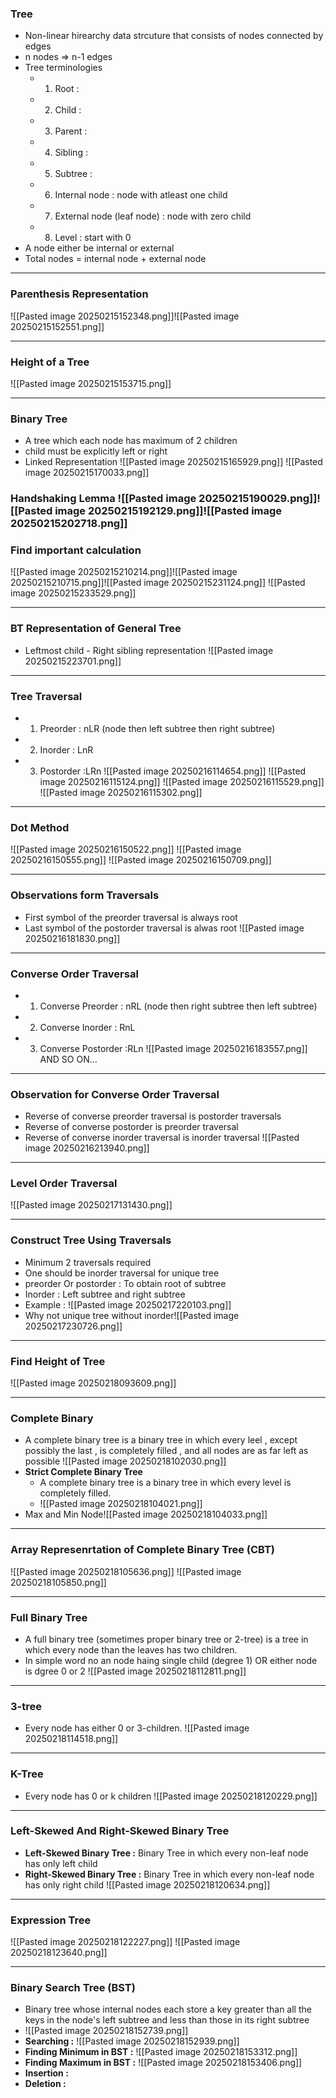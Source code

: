 ### **Tree**
- Non-linear hirearchy data strcuture that consists of nodes connected by edges
- n nodes => n-1 edges
- Tree terminologies
	- 1. Root : 
	- 2. Child : 
	- 3. Parent : 
	- 4. Sibling :
	- 5. Subtree : 
	- 6. Internal node : node with atleast  one child 
	- 7. External node (leaf node) : node with zero child
	- 8. Level : start with 0 
- A node either be internal or external
- Total nodes = internal node + external node
---
### **Parenthesis Representation**
 ![[Pasted image 20250215152348.png]]![[Pasted image 20250215152551.png]]

---

### **Height of a Tree**

![[Pasted image 20250215153715.png]]

---

### **Binary Tree**
- A tree which each node has maximum of 2 children
- child must be explicitly left or right
- Linked Representation
![[Pasted image 20250215165929.png]]
![[Pasted image 20250215170033.png]]

### **Handshaking Lemma** ![[Pasted image 20250215190029.png]]![[Pasted image 20250215192129.png]]![[Pasted image 20250215202718.png]]


### **Find important calculation**
![[Pasted image 20250215210214.png]]![[Pasted image 20250215210715.png]]![[Pasted image 20250215231124.png]]
![[Pasted image 20250215233529.png]]

---
### **BT Representation of General Tree**
- Leftmost child - Right sibling representation
![[Pasted image 20250215223701.png]]

---

### **Tree Traversal**
- 1. Preorder : nLR (node then left subtree then right subtree)
- 2. Inorder : LnR
- 3. Postorder :LRn
![[Pasted image 20250216114654.png]]
![[Pasted image 20250216115124.png]]
![[Pasted image 20250216115529.png]]
![[Pasted image 20250216115302.png]]

---

### **Dot Method**
![[Pasted image 20250216150522.png]]
![[Pasted image 20250216150555.png]]
![[Pasted image 20250216150709.png]]


---
### **Observations form Traversals**
- First symbol of the preorder traversal is always root
- Last symbol of  the postorder traversal is alwas root
![[Pasted image 20250216181830.png]]

---

### **Converse Order Traversal**
- 1. Converse Preorder : nRL (node then right subtree then left subtree)
- 2. Converse Inorder : RnL
- 3. Converse Postorder :RLn
![[Pasted image 20250216183557.png]]
AND SO ON...

---
### **Observation for Converse Order Traversal**
- Reverse of converse preorder traversal is postorder traversals
- Reverse of converse postorder is preorder traversal
- Reverse of converse inorder traversal is inorder traversal
![[Pasted image 20250216213940.png]]

---
### **Level Order Traversal**
![[Pasted image 20250217131430.png]]


---
### **Construct Tree Using Traversals**
- Minimum 2 traversals required
- One should be inorder traversal for unique tree
- preorder Or postorder : To obtain root of subtree
- Inorder : Left subtree and right subtree 
- Example : ![[Pasted image 20250217220103.png]]
- Why not unique tree without inorder![[Pasted image 20250217230726.png]]
---
### **Find Height of Tree**
![[Pasted image 20250218093609.png]]

---
### **Complete Binary**
- A complete binary tree is a binary tree in which every leel , except possibly the last , is completely filled , and all nodes are as far left as possible 
![[Pasted image 20250218102030.png]]
- **Strict Complete Binary Tree**
	- A complete binary tree is a binary tree in which every level is completely filled. 
	- ![[Pasted image 20250218104021.png]]
- Max and Min Node![[Pasted image 20250218104033.png]] 
---
### **Array Represenrtation of Complete Binary Tree (CBT)**
![[Pasted image 20250218105636.png]]
![[Pasted image 20250218105850.png]]

---
### **Full Binary Tree**
- A full binary tree (sometimes proper binary tree or 2-tree) is a tree in which every node than the leaves has two children.
- In simple word no an node haing single child (degree 1) OR either node is dgree 0 or 2
![[Pasted image 20250218112811.png]]

---
### **3-tree**
- Every node has either 0 or 3-children.
![[Pasted image 20250218114518.png]]

---
### **K-Tree**
- Every node has 0 or k children
![[Pasted image 20250218120229.png]]

---
### **Left-Skewed  And Right-Skewed Binary Tree**
- **Left-Skewed Binary Tree :** Binary Tree in which every non-leaf node has only left child
- **Right-Skewed Binary Tree :** Binary Tree in which every non-leaf node has only right child
![[Pasted image 20250218120634.png]]

---
### **Expression Tree**
![[Pasted image 20250218122227.png]]
![[Pasted image 20250218123640.png]]

---
### **Binary Search Tree (BST)**
- Binary tree whose internal nodes each store a key greater than all the keys in the node's left subtree and less than those in its right subtree 
- ![[Pasted image 20250218152739.png]]
- **Searching :** ![[Pasted image 20250218152939.png]]
- **Finding Minimum in BST :** ![[Pasted image 20250218153312.png]]
- **Finding Maximum in BST :** ![[Pasted image 20250218153406.png]]
- **Insertion :**
- **Deletion :**


